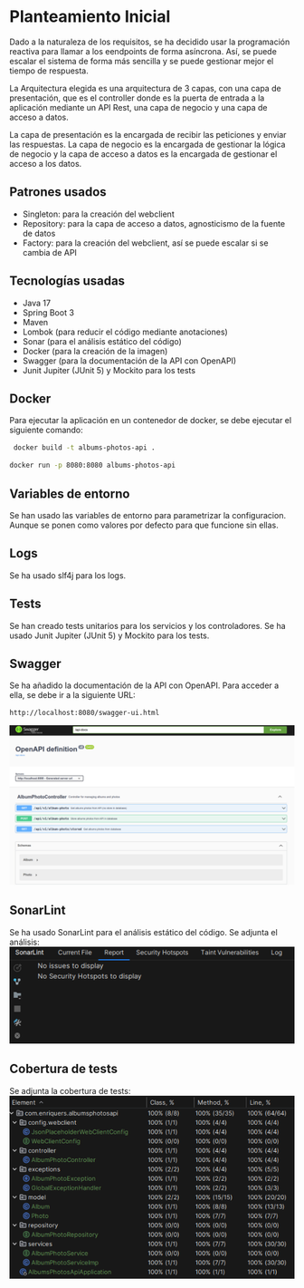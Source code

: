 # Planteamiento Inicial
Dado a la naturaleza de los requisitos, se ha decidido usar la programación reactiva para llamar a los eendpoints de forma asíncrona. Así, se puede escalar el sistema de forma más sencilla y se puede gestionar mejor el tiempo de respuesta.

La Arquitectura elegida es una arquitectura de 3 capas, con una capa de presentación, que es el controller donde es la puerta de entrada a la aplicación mediante un API Rest, una capa de negocio y una capa de acceso a datos. 

La capa de presentación es la encargada de recibir las peticiones y enviar las respuestas. La capa de negocio es la encargada de gestionar la lógica de negocio y la capa de acceso a datos es la encargada de gestionar el acceso a los datos.

## Patrones usados
- Singleton: para la creación del webclient
- Repository: para la capa de acceso a datos, agnosticismo de la fuente de datos
- Factory: para la creación del webclient, así se puede escalar si se cambia de API

## Tecnologías usadas
- Java 17
- Spring Boot 3
- Maven
- Lombok (para reducir el código mediante anotaciones)
- Sonar (para el análisis estático del código)
- Docker (para la creación de la imagen)
- Swagger (para la documentación de la API con OpenAPI)
- Junit Jupiter (JUnit 5) y Mockito para los tests


## Docker
Para ejecutar la aplicación en un contenedor de docker, se debe ejecutar el siguiente comando:
```bash
 docker build -t albums-photos-api .
```
```bash
docker run -p 8080:8080 albums-photos-api
```

## Variables de entorno
Se han usado las variables de entorno para parametrizar la configuracion. Aunque se ponen como valores por defecto para que funcione sin ellas.

## Logs
Se ha usado slf4j para los logs.

## Tests
Se han creado tests unitarios para los servicios y los controladores. Se ha usado Junit Jupiter (JUnit 5) y Mockito para los tests.

## Swagger
Se ha añadido la documentación de la API con OpenAPI. Para acceder a ella, se debe ir a la siguiente URL:
```bash
http://localhost:8080/swagger-ui.html
```
![swagger.png](swagger.png)

## SonarLint
Se ha usado SonarLint para el análisis estático del código. Se adjunta el análisis:
![sonar_report.png](sonar_report.png)

## Cobertura de tests
Se adjunta la cobertura de tests:
![tests_coverage.png](tests_coverage.png)
